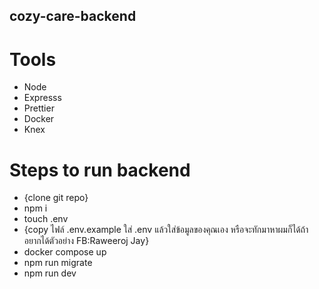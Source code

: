 ## cozy-care-backend

# Tools

- Node
- Expresss
- Prettier
- Docker
- Knex

# Steps to run backend

- {clone git repo}
- npm i
- touch .env
- {copy ไฟล์ .env.example ใส่ .env แล้วใส่ข้อมูลของคุณเอง หรือจะทักมาหาผมก็ได้ถ้าอยากได้ตัวอย่าง FB:Raweeroj Jay}
- docker compose up
- npm run migrate
- npm run dev

